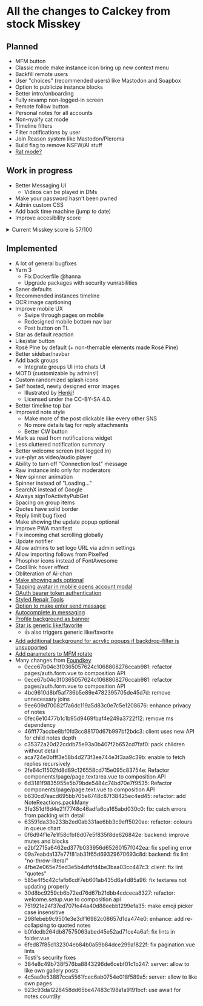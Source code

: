 # All the changes to Calckey from stock Misskey

## Planned

- MFM button
- Classic mode make instance icon bring up new context menu
- Backfill remote users
- User "choices" (recommended users) like Mastodon and Soapbox
- Option to publicize instance blocks
- Better intro/onboarding
- Fully revamp non-logged-in screen
- Remote follow button
- Personal notes for all accounts
- Non-nyaify cat mode
- Timeline filters
- Filter notifications by user
- Join Reason system like Mastodon/Pleroma
- Build flag to remove NSFW/AI stuff
- [Rat mode?](https://stop.voring.me/notes/933fx97bmd)

## Work in progress

- Better Messaging UI
  - Videos can be played in DMs
- Make your password hasn't been pwned
- Admin custom CSS
- Add back time machine (jump to date)
- Improve accesibility score
<details><summary>Current Misskey score is 57/100</summary>

![accesibility score](https://pool.jortage.com/voringme/misskey/8ff18aae-4dc6-4b08-9e05-a4c9d051a9e3.png)

</details>

## Implemented

- A lot of general bugfixes
- Yarn 3
  - Fix Dockerfile @hanna
  - Upgrade packages with security vunrabilities
- Saner defaults
- Recommended instances timeline
- OCR image captioning
- Improve mobile UX
  - Swipe through pages on mobile
  - Redesigned mobile bottom nav bar
  - Post button on TL
- Star as default reaction
- Like/star button
- Rosé Pine by default (+ non-themable elements made Rosé Pine)
- Better sidebar/navbar
- Add back groups
  - Integrate groups UI into chats UI
- MOTD (customizable by admins!)
- Custom randomized splash icons
- Self hosted, newly designed error images
  - Illustrated by [Henki](https://www.youtube.com/c/Henkiwashere)!
  - Licensed under the CC-BY-SA 4.0.
- Better timeline top bar
- Improved note style
  - Make more of the post clickable like every other SNS
  - No more details tag for reply attachments
  - Better CW button
- Mark as read from notifications widget
- Less cluttered notification summary
- Better welcome screen (not logged in)
- vue-plyr as video/audio player
- Ability to turn off "Connection lost" message
- Raw instance info only for moderators
- New spinner animation
- Spinner instead of "Loading..."
- SearchX instead of Google
- Always signToActivityPubGet
- Spacing on group items
- Quotes have solid border
- Reply limit bug fixed
- Make showing the update popup optional
- Improve PWA manifest
- Fix incoming chat scrolling globally
- Update notifier
- Allow admins to set logo URL via admin settings
- Allow importing follows from Pixelfed
- Phosphor icons instead of FontAwesome
- Cool link hover effect
- Obliteration of Ai-chan
- [Make showing ads optional](https://github.com/misskey-dev/misskey/pull/8996)
- [Tapping avatar in mobile opens account modal](https://github.com/misskey-dev/misskey/pull/9056)
- [OAuth bearer token authentication](https://github.com/misskey-dev/misskey/pull/9021)
- [Styled Repair Tools](https://github.com/misskey-dev/misskey/pull/8956)
- [Option to make enter send message](https://github.com/misskey-dev/misskey/pull/8954)
- [Autocomplete in messaging](https://github.com/misskey-dev/misskey/pull/8955)
- [Profile background as banner](https://codeberg.org/Freeplay/Misskey-Tweaks/src/branch/main/snippets/profile-background.styl)
- [Star is generic like/favorite](https://github.com/JakeMBauer/Misskey-Extras/blob/master/patches/star-is-like.patch)
  - 👍 also triggers generic like/favorite
- [Add additional background for acrylic popups if backdrop-filter is unsupported](https://github.com/misskey-dev/misskey/pull/8671)
- [Add parameters to MFM rotate](https://github.com/misskey-dev/misskey/pull/8549)
- Many changes from [Foundkey](https://akkoma.dev/FoundKeyGang/Foundkey)
	- 0ece67b04c3f0365057624c1068808276ccab981: refactor pages/auth.form.vue to composition API
	- 0ece67b04c3f0365057624c1068808276ccab981: refactor pages/auth.form.vue to composition API
	- 4bc9610d8bf5af736b5e89e4782395705de45d7d: remove unnecessary joins
	- 9ee609d70082f7a6dc119a5d83c0e7c5e1208676: enhance privacy of notes
	- 0fec6e10477b1c1b95d9469fbaf4e249a3722f12: remove ms dependency
	- 46fff77accbe8bf0fd3cc88170d67b997bf2bdc3:  client uses new API for child notes depth
	- c35372a20d22cddb75e93a0b407f2b652cd7faf0:  pack children without detail
	- aca724e0bfff3e58b4d273f3ee744e3f3aa9c39b: enable to fetch replies recursively
	- 2fe64c11502fd8d89c126558cd715e095c83754e: Refactor components/page/page.textarea.vue to composition API
	- 6d3181f9835955e5b79bde5484c74bd70e7f9535: Refactor components/page/page.text.vue to composition API
	- b630cd7eacd695bb705e6748c87f38425ec4ed45:  refactor: add NoteReactions.packMany
	- 3fe351df6d4e21f7748c46adfa6ca165abd030c0: fix: catch errors from packing with detail
	- 63591da33e233b2ed0ab331ae6bb3c9eff5020ae: refactor: colours in queue chart
	- 0f6d94f1e7e1f58cfbf8d07e5f835f8de626842e: backend: improve mutes and blocks
	- e2bf2715a6462ed377b033956d65260157f042ea: fix spelling error
	- 09a7eabda137e77f81ab31f65d69329670693c8d: backend: fix lint "no-throw-literal"
	- 4fbe2e065e75ed3e5b4dfdfd4be3baa03cc447c3: client: fix lint "quotes"
	- 585e4f5c42cfafb6cdf7eb601ab435d6a4d85a96: fix textarea not updating properly
	- 30d8bc9259cb6b72ed76d67b21dbb4cdceca8327: refactor: welcome.setup.vue to composition api
	- 751921e24f37ed707fe44a40d88eebb1299efa35: make emoji picker case insensitive
	- 298febeb9c9501e3e3df16982c08657d1da474e0: enhance: add re-collapsing to quoted notes
	- b0fdedb264db87575063abed45e52ad71ce4a6af: fix lints in folder.vue
	- 6fed87f85d132304eb84b0a59b84dce299a1822f: fix pagination.vue lints
	- Tosti's security fixes
	- 384e8c49b738f576ba8843296de6cebf01c1b247: server: allow to like own gallery posts 
	- 4c5aa9e53887cca5561fcec6ab0754e018f589a5: server: allow to like own pages 
	- 923c93da1228458dd65be47483c198a1a9191bcf: use await for notes.countBy 

